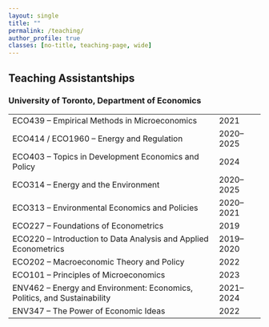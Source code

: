 ```yaml
---
layout: single
title: ""
permalink: /teaching/
author_profile: true
classes: [no-title, teaching-page, wide]
---
```


## Teaching Assistantships

### University of Toronto, Department of Economics

<!-- Page-scoped styles so only Teaching is affected -->
<style>
/* Clean, borderless table that spans the full content width */
.teaching-page .course-table {
  width: 100%;
  border-collapse: collapse;
  border: 0;
  margin: 0.25rem 0 0 0;
  table-layout: fixed; /* allows long titles to wrap while year stays pinned right */
}
.teaching-page .course-table td {
  padding: 0.2rem 0;
  border: 0;
  vertical-align: baseline;
}
.teaching-page .course-table td.title {
  font-weight: 400;        /* no heavy bold */
  word-wrap: break-word;
  overflow-wrap: anywhere; /* wrap long course names */
  padding-right: 1rem;
}
.teaching-page .course-table td.year {
  text-align: right;       /* flush to right edge */
  white-space: nowrap;
  width: 1%;               /* keep year column as small as possible */
}
@media (max-width: 34em) {
  /* On very small screens, let the year drop below with a subtle indent */
  .teaching-page .course-table tr { display: grid; grid-template-columns: 1fr; }
  .teaching-page .course-table td.year { text-align: left; padding-top: 0.1rem; }
}
</style>

<table class="course-table">
  <tbody>
    <tr><td class="title">ECO439 – Empirical Methods in Microeconomics</td><td class="year">2021</td></tr>
    <tr><td class="title">ECO414 / ECO1960 – Energy and Regulation</td><td class="year">2020–2025</td></tr>
    <tr><td class="title">ECO403 – Topics in Development Economics and Policy</td><td class="year">2024</td></tr>
    <tr><td class="title">ECO314 – Energy and the Environment</td><td class="year">2020–2025</td></tr>
    <tr><td class="title">ECO313 – Environmental Economics and Policies</td><td class="year">2020–2021</td></tr>
    <tr><td class="title">ECO227 – Foundations of Econometrics</td><td class="year">2019</td></tr>
    <tr><td class="title">ECO220 – Introduction to Data Analysis and Applied Econometrics</td><td class="year">2019–2020</td></tr>
    <tr><td class="title">ECO202 – Macroeconomic Theory and Policy</td><td class="year">2022</td></tr>
    <tr><td class="title">ECO101 – Principles of Microeconomics</td><td class="year">2023</td></tr>
    <tr><td class="title">ENV462 – Energy and Environment: Economics, Politics, and Sustainability</td><td class="year">2021–2024</td></tr>
    <tr><td class="title">ENV347 – The Power of Economic Ideas</td><td class="year">2022</td></tr>
  </tbody>
</table>
